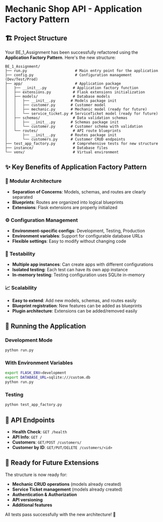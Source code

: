 # Mechanic Shop API - Application Factory Pattern

## 🏗️ Project Structure  

Your BE_1_Assignment has been successfully refactored using the **Application Factory Pattern**. Here's the new structure:

```
BE_1_Assignment/
├── run.py                      # Main entry point for the application
├── config.py                   # Configuration management (Dev/Test/Prod)
├── app/                        # Application package
│   ├── __init__.py            # Application factory function
│   ├── extensions.py          # Flask extensions initialization
│   ├── models/                # Database models
│   │   ├── __init__.py       # Models package init
│   │   ├── customer.py       # Customer model
│   │   ├── mechanic.py       # Mechanic model (ready for future)
│   │   └── service_ticket.py # ServiceTicket model (ready for future)
│   ├── schemas/               # Data validation schemas
│   │   ├── __init__.py       # Schemas package init
│   │   └── customer.py       # Customer schema with validation
│   └── routes/                # API route blueprints
│       ├── __init__.py       # Routes package init
│       └── customers.py      # Customer CRUD endpoints
├── test_app_factory.py        # Comprehensive tests for new structure
├── instance/                  # Database files
└── venv/                      # Virtual environment
```

## ✨ Key Benefits of Application Factory Pattern

### 🔧 **Modular Architecture**
- **Separation of Concerns**: Models, schemas, and routes are clearly separated
- **Blueprints**: Routes are organized into logical blueprints
- **Extensions**: Flask extensions are properly initialized

### ⚙️ **Configuration Management**
- **Environment-specific configs**: Development, Testing, Production
- **Environment variables**: Support for configurable database URLs
- **Flexible settings**: Easy to modify without changing code

### 🧪 **Testability**
- **Multiple app instances**: Can create apps with different configurations
- **Isolated testing**: Each test can have its own app instance
- **In-memory testing**: Testing configuration uses SQLite in-memory

### 📈 **Scalability**
- **Easy to extend**: Add new models, schemas, and routes easily
- **Blueprint registration**: New features can be added as blueprints
- **Plugin architecture**: Extensions can be added/removed easily

## 🚀 **Running the Application**

### Development Mode
```bash
python run.py
```

### With Environment Variables
```bash
export FLASK_ENV=development
export DATABASE_URL=sqlite:///custom.db
python run.py
```

### Testing
```bash
python test_app_factory.py
```

## 📡 **API Endpoints**

- **Health Check**: `GET /health`
- **API Info**: `GET /`
- **Customers**: `GET/POST /customers/`
- **Customer by ID**: `GET/PUT/DELETE /customers/<id>`

## 🔮 **Ready for Future Extensions**

The structure is now ready for:
- **Mechanic CRUD operations** (models already created)
- **Service Ticket management** (models already created)
- **Authentication & Authorization**
- **API versioning**
- **Additional features**

All tests pass successfully with the new architecture! 🎉